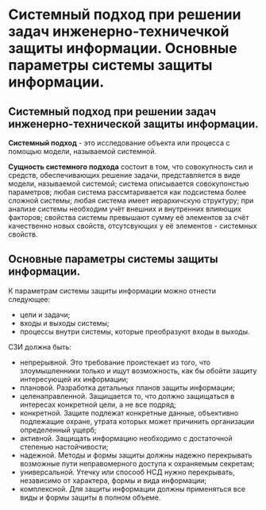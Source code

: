 # Системный подход при решении задач инженерно-техничечкой защиты информации. Основные параметры системы защиты информации.
## Системный подход при решении задач инженерно-технической защиты информации.
**Системный подход** - это исследование объекта или процесса с помощью модели, называемой системной.

**Сущность системного подхода** состоит в том, что совокупность сил и средств, обеспечивающих решение задачи, представляется в виде модели, называемой системой; система описывается совокупонстью параметров; любая система рассмтаривается как подсистема более сложной системы; любая система имеет иерархичскую структуру; при анализе системы необходим учёт внешних и внутренних влияющих факторов; свойства системы превышают сумму её элементов за счёт качественно новых свойств, отсутсвующих у её элементов - системных свойств.
## Основные параметры системы защиты информации.
К параметрам системы защиты информации можно отнести следующее:
- цели и задачи;
- входы и выходы системы;
- процессы внутри системы, которые преобразуют входы в выходы.

СЗИ должна быть:
- непрерывной. Это требование проистекает из того, что злоумышленники только и ищут возможность, как бы обойти защиту интересующей их информации;
- плановой. Разработка детальных планов защиты информации;
- целенаправленной. Защищается то, что должно защищаться в интересах конкретной цели, а не все подряд;
- конкретной. Защите подлежат конкретные данные, объективно подлежащие охране, утрата которых может причинить организации определенный ущерб;
- активной. Защищать информацию необходимо с достаточной степенью настойчивости;
- надежной. Методы и формы защиты должны надежно перекрывать возможные пути неправомерного доступа к охраняемым секретам;
- универсальной. Утечку или спосооб НСД нужно перекрывать, независимо от характера, формы и вида информации;
- комплексной. Для защиты информации должны применяться все виды и формы защиты в полном объеме.
